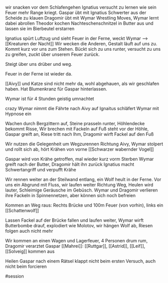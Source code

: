 wir snacken vor dem Schlafengehen
Ignatius versucht zu lernen wie sein Feuer mehr Range kriegt.
Gaspar übt mit Ignatius Schwerter aus der Scheide zu klauen
Dragomir übt mit Wymar Wrestling Moves, Wymar lernt dabei abrollen
Theodor kochen Nachteschenschnitzel in Butter aus und lassen sie im Bierbeutel erstarren

Ignatius spürt Luftzug und sieht Feuer in der Ferne, weckt Wymar --> [[Kreaturen der Nacht]]
Wir wecken die Anderen, Gestalt läuft auf uns zu. Kommt kurz vor uns zum Stehen.
Bückt sich zu uns runter, versucht zu uns zu greifen, zuckt über unserem Feuer zurück.

Steigt über uns drüber und weg.

Feuer in der Ferne ist wieder da. 

[[Aivy]] und Katze sind nicht mehr da, wohl abgehauen, als wir geschlafen haben.
Hat Blumenkranz für Gaspar hinterlassen.

Wymar ist für 4 Stunden geistig umnachtet

crazy Wymar nimmt die Fährte nach Aivy auf
Ignaitus schläfert Wymar mit Hypnose ein

Wachen durch Bergzittern auf, Steine prasseln runter, Höhlendecke bekommt Risse, 
Wir brechen mit Fackeln auf
Fuß steht vor der Höhle, Gaspar greift an, Riese tritt nach Ihm, Dragomir wirft Fackel auf den Fuß

Wir nutzen die Gelegenheit um Wegzurennen Richtung Aivy, Wymar stolpert und rollt sich ab, hört Krähen von vorne [[Schwarzer wabernder Vogel]] 

Gaspar wird von Krähe getroffen, mal wieder kurz vorm Sterben
Wymar greift nach der Butter, Dragomir hält ihn zurück
Ignatius macht Schwertangriff und verpufft Krähe

Wir rennen weiter an der Steilwand entlang, ein Wolf heult in der Ferne. 
Vor uns ein Abgrund mit Fluss, wir laufen weiter Richtung Weg, Heulen wird lauter, Schleimige Geräusche im Gebüsch. Wymar und Dragomir verlieren ihre Fackeln in Spinnennetzen, aber können sich noch befreien

Kommen an Weg raus:
Rechts Brücke und 100m Feuer (von vorhin), links ein [[Schattenwolf]]

Lassen Fackel auf der Brücke fallen und laufen weiter,
Wymar wirft Butterbombe drauf, explodiert wie Molotov, wir hängen Wolf ab, Riesen folgen auch nicht mehr

Wir kommen an einen Wagen und Lagerfeuer, 4 Personen drum rum, Dragomir verarztet Gaspar
[[Mahrei]]:  [[Ruttgar]], [[Astrid]], [[Leif]], [[Solveig]] kommen aus

Heilen Gaspar nach einem Rätsel
klappt nicht beim ersten Versuch, auch nicht beim forcieren


#session
